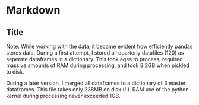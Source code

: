 # Markdown
## Title

Note: While working with the data, it became evident how efficiently pandas
stores data. During a first attempt, I stored all quarterly datafiles (120)
as seperate dataframes in a dictionary. This took ages to process, required
massive amounts of RAM during processing, and took 8.2GB when pickled to disk.  

During a later version, I merged all dataframes to a dictionary
of 3 master dataframes. This file takes only 238MB on disk (!!).
RAM use of the python kernel during processing never exceeded 1GB.
